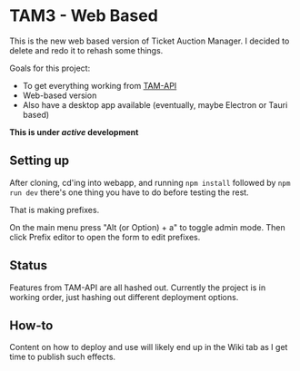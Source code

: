 # TAM3 - Web Based

This is the new web based version of Ticket Auction Manager. I decided to delete and redo it to rehash some things.

Goals for this project:

- To get everything working from [TAM-API](https://www.github.com/dbob16/tam-api)
- Web-based version
- Also have a desktop app available (eventually, maybe Electron or Tauri based)

**This is under _active_ development**

## Setting up

After cloning, cd'ing into webapp, and running `npm install` followed by `npm run dev` there's one thing you have to do before testing the rest.

That is making prefixes.

On the main menu press "Alt (or Option) + a" to toggle admin mode. Then click Prefix editor to open the form to edit prefixes.

## Status

Features from TAM-API are all hashed out. Currently the project is in working order, just hashing out different deployment options.

## How-to

Content on how to deploy and use will likely end up in the Wiki tab as I get time to publish such effects.